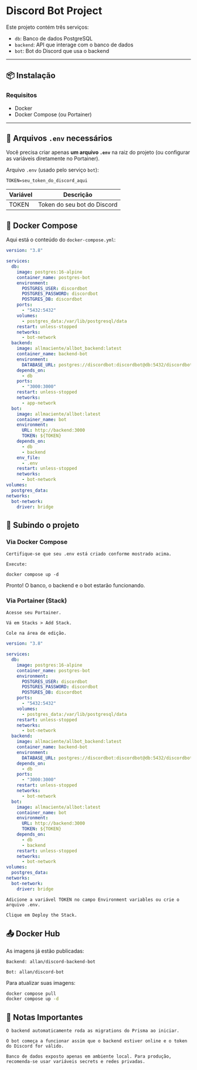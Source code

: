 # Discord Bot Project

Este projeto contém três serviços:

- `db`: Banco de dados PostgreSQL
- `backend`: API que interage com o banco de dados
- `bot`: Bot do Discord que usa o backend

---

## 📦 Instalação

### Requisitos

- Docker
- Docker Compose (ou Portainer)

---

## 📄 Arquivos `.env` necessários

Você precisa criar apenas **um arquivo `.env`** na raiz do projeto (ou configurar as variáveis diretamente no Portainer).

Arquivo `.env` (usado pelo serviço `bot`):

```env
TOKEN=seu_token_do_discord_aqui
```

| Variável | Descrição                   |
| -------- | --------------------------- |
| TOKEN    | Token do seu bot do Discord |

## 🐳 Docker Compose

Aqui está o conteúdo do `docker-compose.yml`:

```yml
version: "3.8"

services:
  db:
    image: postgres:16-alpine
    container_name: postgres-bot
    environment:
      POSTGRES_USER: discordbot
      POSTGRES_PASSWORD: discordbot
      POSTGRES_DB: discordbot
    ports:
      - "5432:5432"
    volumes:
      - postgres_data:/var/lib/postgresql/data
    restart: unless-stopped
    networks:
      - bot-network
  backend:
    image: allmaciente/allbot_backend:latest
    container_name: backend-bot
    environment:
      DATABASE_URL: postgres://discordbot:discordbot@db:5432/discordbot?schema=public
    depends_on:
      - db
    ports:
      - "3000:3000"
    restart: unless-stopped
    networks:
      - app-network
  bot:
    image: allmaciente/allbot:latest
    container_name: bot
    environment:
      URL: http://backend:3000
      TOKEN: ${TOKEN}
    depends_on:
      - db
      - backend
    env_file:
      - .env
    restart: unless-stopped
    networks:
      - bot-network
volumes:
  postgres_data:
networks:
  bot-network:
    driver: bridge
```

## 🚀 Subindo o projeto

### Via Docker Compose

    Certifique-se que seu .env está criado conforme mostrado acima.

    Execute:

`docker compose up -d`

Pronto! O banco, o backend e o bot estarão funcionando.

### Via Portainer (Stack)

    Acesse seu Portainer.

    Vá em Stacks > Add Stack.

    Cole na área de edição.

```yml
version: "3.8"

services:
  db:
    image: postgres:16-alpine
    container_name: postgres-bot
    environment:
      POSTGRES_USER: discordbot
      POSTGRES_PASSWORD: discordbot
      POSTGRES_DB: discordbot
    ports:
      - "5432:5432"
    volumes:
      - postgres_data:/var/lib/postgresql/data
    restart: unless-stopped
    networks:
      - bot-network
  backend:
    image: allmaciente/allbot_backend:latest
    container_name: backend-bot
    environment:
      DATABASE_URL: postgres://discordbot:discordbot@db:5432/discordbot?schema=public
    depends_on:
      - db
    ports:
      - "3000:3000"
    restart: unless-stopped
    networks:
      - bot-network
  bot:
    image: allmaciente/allbot:latest
    container_name: bot
    environment:
      URL: http://backend:3000
      TOKEN: ${TOKEN}
    depends_on:
      - db
      - backend
    restart: unless-stopped
    networks:
      - bot-network
volumes:
  postgres_data:
networks:
  bot-network:
    driver: bridge
```

    Adicione a variável TOKEN no campo Environment variables ou crie o arquivo .env.

    Clique em Deploy the Stack.

## 📤 Docker Hub

As imagens já estão publicadas:

    Backend: allan/discord-backend-bot

    Bot: allan/discord-bot

Para atualizar suas imagens:

```bash
docker compose pull
docker compose up -d
```

## 📑 Notas Importantes

    O backend automaticamente roda as migrations do Prisma ao iniciar.

    O bot começa a funcionar assim que o backend estiver online e o token do Discord for válido.

    Banco de dados exposto apenas em ambiente local. Para produção, recomenda-se usar variáveis secrets e redes privadas.

